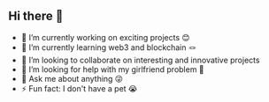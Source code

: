 ## Hi there 👋

- 🔭 I’m currently working on exciting projects 😊
- 🌱 I’m currently learning web3 and blockchain  🪢
- 👯 I’m looking to collaborate on interesting and innovative projects  
- 🤔 I’m looking for help with my girlfriend problem  🥰
- 💬 Ask me about anything  😜
- ⚡ Fun fact: I don't have a pet 😭

<!--
**astroxvim/astroxvim** is a ✨ _special_ ✨ repository because its `README.md` (this file) appears on your GitHub profile.

Here are some ideas to get you started:

- 🔭 I’m currently working on ...
- 🌱 I’m currently learning ...
- 👯 I’m looking to collaborate on ...
- 🤔 I’m looking for help with ...
- 💬 Ask me about ...
- 📫 How to reach me: ...
- 😄 Pronouns: ...
- ⚡ Fun fact: ...
-->
